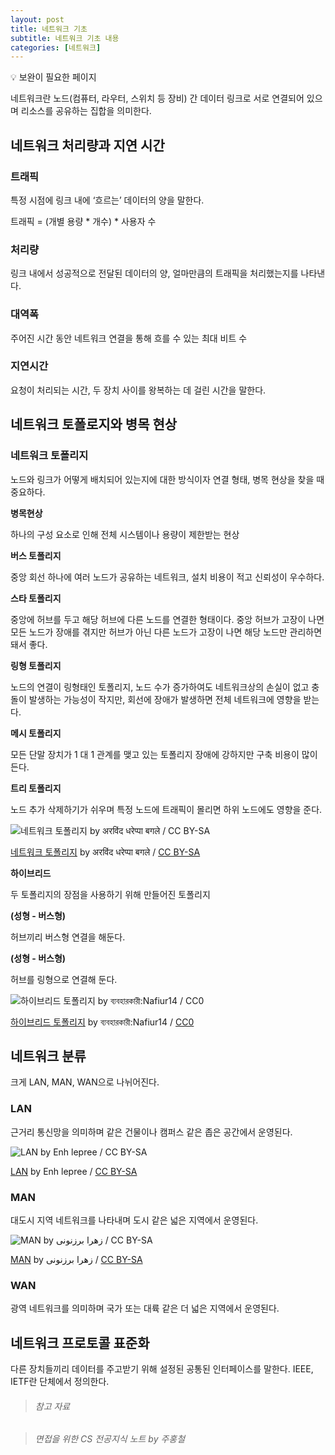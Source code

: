 ```yaml
---
layout: post
title: 네트워크 기초
subtitle: 네트워크 기초 내용
categories: [네트워크]
---
```


<aside>
💡 보완이 필요한 페이지

</aside>

네트워크란 노드(컴퓨터, 라우터, 스위치 등 장비) 간 데이터 링크로 서로 연결되어 있으며 리소스를 공유하는 집합을 의미한다.

## 네트워크 처리량과 지연 시간

### 트래픽

특정 시점에 링크 내에 ‘흐르는’ 데이터의 양을 말한다.

트래픽 = (개별 용량 * 개수) * 사용자 수 

### 처리량

링크 내에서 성공적으로 전달된 데이터의 양, 얼마만큼의 트래픽을 처리했는지를 나타낸다.

### 대역폭

주어진 시간 동안 네트워크 연결을 통해 흐를 수 있는 최대 비트 수

### 지연시간

요청이 처리되는 시간, 두 장치 사이를 왕복하는 데 걸린 시간을 말한다.

## 네트워크 토폴로지와 병목 현상

### 네트워크 토폴리지

노드와 링크가 어떻게 배치되어 있는지에 대한 방식이자 연결 형태, 병목 현상을 찾을 때 중요하다.

**병목현상**

하나의 구성 요소로 인해 전체 시스템이나 용량이 제한받는 현상

**버스 토폴리지**

중앙 회선 하나에 여러 노드가 공유하는 네트워크, 설치 비용이 적고 신뢰성이 우수하다.

**스타 토폴리지**

중앙에 허브를 두고 해당 허브에 다른 노드를 연결한 형태이다. 중앙 허브가 고장이 나면 모든 노드가 장애를 겪지만 허브가 아닌 다른 노드가 고장이 나면 해당 노드만 관리하면 돼서 좋다.

**링형 토폴리지**

노드의 연결이 링형태인 토폴리지, 노드 수가 증가하여도 네트워크상의 손실이 없고 충돌이 발생하는 가능성이 작지만, 회선에 장애가 발생하면 전체 네트워크에 영향을 받는다.

**메시 토폴리지**

모든 단말 장치가 1 대 1 관계를 맺고 있는 토폴리지 장애에 강하지만 구축 비용이 많이 든다.

**트리 토폴리지**

노드 추가 삭제하기가 쉬우며 특정 노드에 트래픽이 몰리면 하위 노드에도 영향을 준다.

![[네트워크 토폴리지](https://commons.wikimedia.org/wiki/File:Topology.gif) by अरविंद धरेप्पा बगले / [CC BY-SA](https://creativecommons.org/licenses/by-sa/4.0/)](https://upload.wikimedia.org/wikipedia/commons/4/41/Topology.gif)

<span class="caption text-muted">[네트워크 토폴리지](https://commons.wikimedia.org/wiki/File:Topology.gif) by अरविंद धरेप्पा बगले / [CC BY-SA](https://creativecommons.org/licenses/by-sa/4.0/)</span>

**하이브리드**

두 토폴리지의 장점을 사용하기 위해 만들어진 토폴리지

**(성형 - 버스형)**

허브끼리 버스형 연결을 해둔다.

**(성형 - 버스형)**

허브를 링형으로 연결해 둔다.

![[하이브리드 토폴리지](https://commons.wikimedia.org/wiki/File:%E0%A6%B9%E0%A6%BE%E0%A6%87%E0%A6%AC%E0%A7%8D%E0%A6%B0%E0%A6%BF%E0%A6%A1_%E0%A6%9F%E0%A6%AA%E0%A7%8B%E0%A6%B2%E0%A6%9C%E0%A6%BF.png)  by ব্যবহারকারী:Nafiur14 / [CC0](https://creativecommons.org/publicdomain/zero/1.0/deed.en)](https://upload.wikimedia.org/wikipedia/commons/d/d7/হাইব্রিড_টপোলজি.png)

[하이브리드 토폴리지](https://commons.wikimedia.org/wiki/File:%E0%A6%B9%E0%A6%BE%E0%A6%87%E0%A6%AC%E0%A7%8D%E0%A6%B0%E0%A6%BF%E0%A6%A1_%E0%A6%9F%E0%A6%AA%E0%A7%8B%E0%A6%B2%E0%A6%9C%E0%A6%BF.png)  by ব্যবহারকারী:Nafiur14 / [CC0](https://creativecommons.org/publicdomain/zero/1.0/deed.en)

## 네트워크 분류

크게 LAN, MAN, WAN으로 나뉘어진다.

### LAN

근거리 통신망을 의미하며 같은 건물이나 캠퍼스 같은 좁은 공간에서 운영된다.

![[LAN](https://commons.wikimedia.org/wiki/File:Red_LAN.gif) by Enh lepree / [CC BY-SA](https://creativecommons.org/licenses/by-sa/3.0/deed.en)](https://upload.wikimedia.org/wikipedia/commons/8/80/Red_LAN.gif)

[LAN](https://commons.wikimedia.org/wiki/File:Red_LAN.gif) by Enh lepree / [CC BY-SA](https://creativecommons.org/licenses/by-sa/3.0/deed.en)

### MAN

대도시 지역 네트워크를 나타내며 도시 같은 넓은 지역에서 운영된다.

![[MAN](https://commons.wikimedia.org/wiki/File:3shabake.jpg) by زهرا برزنونی / [CC BY-SA](https://creativecommons.org/licenses/by-sa/4.0/deed.en)](https://upload.wikimedia.org/wikipedia/commons/1/15/3shabake.jpg)

[MAN](https://commons.wikimedia.org/wiki/File:3shabake.jpg) by زهرا برزنونی / [CC BY-SA](https://creativecommons.org/licenses/by-sa/4.0/deed.en)

### WAN

광역 네트워크를 의미하며 국가 또는 대륙 같은 더 넓은 지역에서 운영된다.

## 네트워크 프로토콜 표준화

다른 장치들끼리 데이터를 주고받기 위해 설정된 공통된 인터페이스를 말한다. IEEE, IETF란 단체에서 정의한다.

>###### 참고 자료

>###### 면접을 위한 CS 전공지식 노트 by 주홍철
